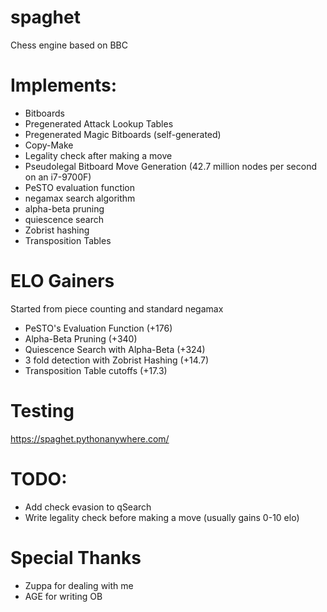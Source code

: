 # spaghet
Chess engine based on BBC


# Implements:
- Bitboards
- Pregenerated Attack Lookup Tables
- Pregenerated Magic Bitboards (self-generated)
- Copy-Make
- Legality check after making a move
- Pseudolegal Bitboard Move Generation (42.7 million nodes per second on an i7-9700F)
- PeSTO evaluation function
- negamax search algorithm
- alpha-beta pruning
- quiescence search
- Zobrist hashing
- Transposition Tables

# ELO Gainers
Started from piece counting and standard negamax
- PeSTO's Evaluation Function (+176)
- Alpha-Beta Pruning (+340)
- Quiescence Search with Alpha-Beta (+324)
- 3 fold detection with Zobrist Hashing (+14.7)
- Transposition Table cutoffs (+17.3)


# Testing
https://spaghet.pythonanywhere.com/

# TODO:
- Add check evasion to qSearch
- Write legality check before making a move (usually gains 0-10 elo)

# Special Thanks
- Zuppa for dealing with me
- AGE for writing OB